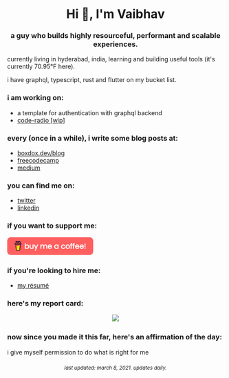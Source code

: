 <h1 align="center">Hi 👋, I'm Vaibhav</h1>
<h3 align="center">a guy who builds highly resourceful, performant and scalable experiences.</h3>

<p>currently living in hyderabad, india, learning and building useful tools (it's currently 70.95°F here).</p>

<p>i have graphql, typescript, rust and flutter on my bucket list.</p>

### i am working on:
- a template for authentication with graphql backend
- [code-radio [wip]](https://github.com/boxdox/code-radio)

### every (once in a while), i write some blog posts at:
- [boxdox.dev/blog](https://boxdox.dev/blog/)
- [freecodecamp](https://www.freecodecamp.org/news/author/boxdox/)
- [medium](https://medium.com/@vaibhavkandwal)

### you can find me on:
- [twitter](https://twitter.com/vaibhav_kandwal)
- [linkedin](https://www.linkedin.com/in/vaibhavkandwal/)

### if you want to support me:
<a href="https://www.buymeacoffee.com/boxdox" target="_blank" rel="noopener noreferrer">
  <img src="assets/buy-coffee.png" width="200" alt="buy me a coffee" />
</a>

### if you're looking to hire me:
- [my résumé](https://github.com/boxdox/resume/releases/latest/download/resume.pdf)

### here's my report card:

<p align="center">
<img src="https://github-readme-stats.vercel.app/api?username=boxdox&show_icons=true" />
</p>

### now since you made it this far, here's an affirmation of the day:
i give myself permission to do what is right for me

<p align="center"><sub><em>last updated: march 8, 2021. updates daily.</em></sub></p>